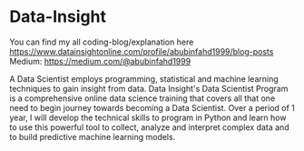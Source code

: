 # Data-Insight
You can find my all coding-blog/explanation here https://www.datainsightonline.com/profile/abubinfahd1999/blog-posts
Medium: https://medium.com/@abubinfahd1999

A Data Scientist employs programming, statistical and machine learning techniques to gain insight from data. Data Insight's Data Scientist Program is a comprehensive online data science training that covers all that one need to begin journey towards becoming a Data Scientist. Over a period of 1 year, I will develop the technical skills to program in Python and learn how to use this powerful tool to collect, analyze and interpret complex data and to build predictive machine learning models.
